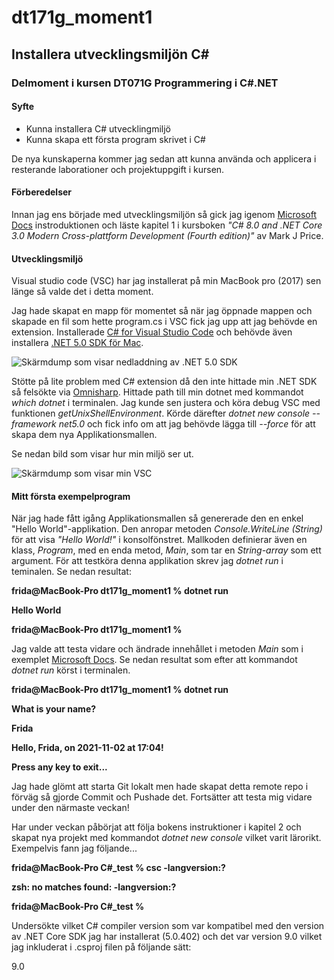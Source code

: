 # dt171g_moment1


## Installera utvecklingsmiljön C#

### Delmoment i kursen DT071G Programmering i C#.NET

#### Syfte
* Kunna installera C# utvecklingmiljö
* Kunna skapa ett första program skrivet i C#

De nya kunskaperna kommer jag sedan att kunna använda och applicera i resterande laborationer och projektuppgift i kursen.

#### Förberedelser
Innan jag ens började med utvecklingsmiljön så gick jag igenom
[Microsoft Docs](https://docs.microsoft.com/en-us/dotnet/csharp/programming-guide/inside-a-program/hello-world-your-first-program?tabs=windows) instroduktionen och läste kapitel 1 i kursboken _"C# 8.0 and .NET Core 3.0 Modern Cross-plattform Development (Fourth edition)"_ av Mark J Price. 

#### Utvecklingsmiljö

Visual studio code (VSC) har jag installerat på min MacBook pro (2017) sen länge så valde det i detta moment. 

Jag hade skapat en mapp för momentet så när jag öppnade mappen och skapade en fil som hette program.cs i VSC fick jag upp att jag behövde en extension. Installerade [C# for Visual Studio Code](https://marketplace.visualstudio.com/items?itemName=ms-dotnettools.csharp) och behövde även installera [.NET 5.0 SDK för Mac](https://dotnet.microsoft.com/download/dotnet/thank-you/sdk-5.0.402-macos-x64-installer?journey=vs-code). 

![Skärmdump som visar nedladdning av .NET 5.0 SDK](https://github.com/frla1901/dt171g_moment1/blob/master/images/Sk%C3%A4rmavbild%20Installation.png)

Stötte på lite problem med C# extension då den inte hittade min .NET SDK så felsökte via [Omnisharp](https://dotnet.microsoft.com/download/dotnet/thank-you/sdk-5.0.402-macos-x64-installer?journey=vs-code). Hittade path till min dotnet med kommandot _which dotnet_ i terminalen. Jag kunde sen justera och köra debug VSC med funktionen _getUnixShellEnvironment_. Körde därefter _dotnet new console --framework net5.0_ och fick info om att jag behövde lägga till _--force_ för att skapa dem nya Applikationsmallen. 

Se nedan bild som visar hur min miljö ser ut. 

![Skärmdump som visar min VSC](https://github.com/frla1901/dt171g_moment1/blob/master/images/Sk%C3%A4rmavbild%20VSC.png)

#### Mitt första exempelprogram
När jag hade fått igång Applikationsmallen så genererade den en enkel "Hello World"-applikation. Den anropar metoden _Console.WriteLine (String)_ för att visa _"Hello World!"_ i konsolfönstret. Mallkoden definierar även en klass, _Program_, med en enda metod, _Main_, som tar en _String-array_ som ett argument. 
För att testköra denna applikation skrev jag _dotnet run_ i teminalen. Se nedan resultat: 

**frida@MacBook-Pro dt171g_moment1 % dotnet run**

**Hello World**

**frida@MacBook-Pro dt171g_moment1 %**

Jag valde att testa vidare och ändrade innehållet i metoden _Main_ som i exemplet [Microsoft Docs](https://docs.microsoft.com/sv-se/dotnet/core/tutorials/with-visual-studio-code?pivots=dotnet-5-0). Se nedan resultat som efter att kommandot _dotnet run_ körst i terminalen. 

**frida@MacBook-Pro dt171g_moment1 % dotnet run**

**What is your name?**

**Frida**

**Hello, Frida, on 2021-11-02 at 17:04!**

**Press any key to exit...**

Jag hade glömt att starta Git lokalt men hade skapat detta remote repo i förväg så gjorde Commit och Pushade det. 
Fortsätter att testa mig vidare under den närmaste veckan! 

Har under veckan påbörjat att följa bokens instruktioner i kapitel 2 och skapat nya projekt med kommandot _dotnet new console_ vilket varit lärorikt. 
Exempelvis fann jag följande...

**frida@MacBook-Pro C#_test % csc -langversion:?**

**zsh: no matches found: -langversion:?**

**frida@MacBook-Pro C#_test %**

Undersökte vilket C# compiler version som var kompatibel med den version av .NET Core SDK jag har installerat (5.0.402) och det var version 9.0 vilket jag inkluderat i .csproj filen på följande sätt:


<LangVersion>9.0</LangVersion>


